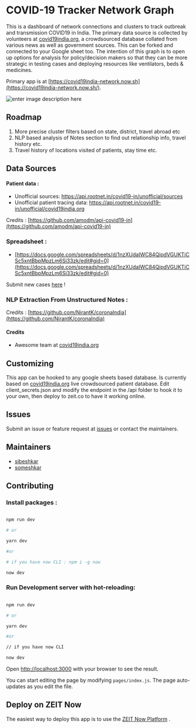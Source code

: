 # COVID-19 Tracker Network Graph

This is a dashboard of network connections and clusters to track outbreak and transmission COVID19 in India. The primary data source is collected by volunteers at [covid19india.org](https://www.covid19india.org), a crowdsourced database collated from various news as well as government sources. This can be forked and connected to your Google sheet too. The intention of this graph is to open up options for analysis for policy/decision makers so that they can be more strategic in testing cases and deploying resources like ventilators, beds & medicines.

Primary app is at [https://covid19india-network.now.sh](https://covid19india-network.now.sh/).

![enter image description here](https://i.ibb.co/dmNDthW/Screen-Shot-2020-03-19-at-9-15-51-PM.png)

## Roadmap

1.  More precise cluster filters based on state, district, travel abroad etc
2.  NLP based analysis of Notes section to find out relationship info, travel history etc.
3.  Travel history of locations visited of patients, stay time etc.

## Data Sources

#### Patient data :

- Unofficial sources: https://api.rootnet.in/covid19-in/unofficial/sources
- Unofficial patient tracing data: https://api.rootnet.in/covid19-in/unofficial/covid19india.org

Credits : [https://github.com/amodm/api-covid19-in](https://github.com/amodm/api-covid19-in)

### Spreadsheet :

- [https://docs.google.com/spreadsheets/d/1nzXUdaIWC84QipdVGUKTiCSc5xntBbpMpzLm6Si33zk/edit#gid=0](https://docs.google.com/spreadsheets/d/1nzXUdaIWC84QipdVGUKTiCSc5xntBbpMpzLm6Si33zk/edit#gid=0)

Submit new cases [here](https://aka.ms/reportcovid) !

### NLP Extraction From Unstructured Notes :

Credits : [https://github.com/NirantK/coronaIndia](https://github.com/NirantK/coronaIndia)

#### Credits

- Awesome team at [covid19india.org](https://www.covid19india.org/)

## Customizing

This app can be hooked to any google sheets based database. Is currently based on [covid19india.org](<[https://docs.google.com/spreadsheets/d/1nzXUdaIWC84QipdVGUKTiCSc5xntBbpMpzLm6Si33zk/edit#gid=0](https://docs.google.com/spreadsheets/d/1nzXUdaIWC84QipdVGUKTiCSc5xntBbpMpzLm6Si33zk/edit#gid=0)>) live crowdsourced patient database. Edit client_secrets.json and modify the endpoint in the /api folder to hook it to your own, then deploy to zeit.co to have it working online.

## Issues

Submit an issue or feature request at [issues](https://www.covid19india.org/) or contact the maintainers.

## Maintainers

- [sibeshkar](https://github.com/sibeshkar)
- [someshkar](https://github.com/someshkar)

## Contributing

### Install packages :

```bash

npm run dev

# or

yarn dev

#or

# if you have now CLI : npm i -g now

now dev

```

### Run Development server with hot-reloading:

```bash

npm run dev

# or

yarn dev

#or

// if you have now CLI

now dev

```

Open [http://localhost:3000](http://localhost:3000) with your browser to see the result.

You can start editing the page by modifying `pages/index.js`. The page auto-updates as you edit the file.

## Deploy on ZEIT Now

The easiest way to deploy this app is to use the [ZEIT Now Platform](https://zeit.co/import?utm_medium=default-template&filter=next.js&utm_source=create-next-app&utm_campaign=create-next-app-readme) .
